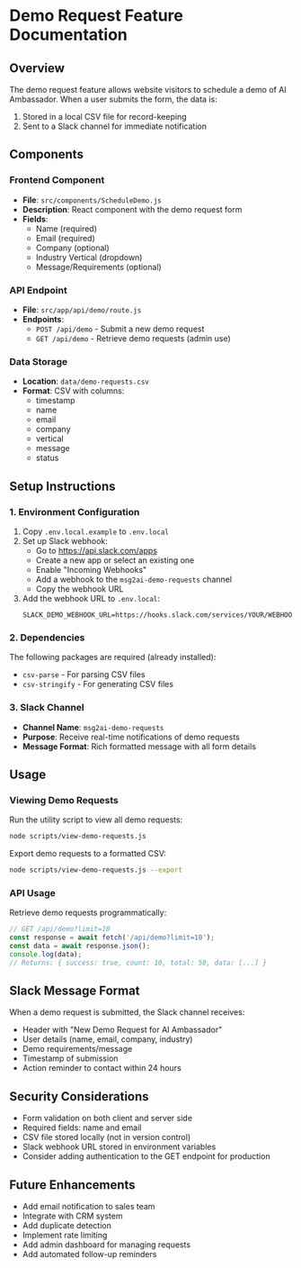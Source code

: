 # Demo Request Feature Documentation

## Overview
The demo request feature allows website visitors to schedule a demo of AI Ambassador. When a user submits the form, the data is:
1. Stored in a local CSV file for record-keeping
2. Sent to a Slack channel for immediate notification

## Components

### Frontend Component
- **File**: `src/components/ScheduleDemo.js`
- **Description**: React component with the demo request form
- **Fields**:
  - Name (required)
  - Email (required)
  - Company (optional)
  - Industry Vertical (dropdown)
  - Message/Requirements (optional)

### API Endpoint
- **File**: `src/app/api/demo/route.js`
- **Endpoints**:
  - `POST /api/demo` - Submit a new demo request
  - `GET /api/demo` - Retrieve demo requests (admin use)

### Data Storage
- **Location**: `data/demo-requests.csv`
- **Format**: CSV with columns:
  - timestamp
  - name
  - email
  - company
  - vertical
  - message
  - status

## Setup Instructions

### 1. Environment Configuration
1. Copy `.env.local.example` to `.env.local`
2. Set up Slack webhook:
   - Go to https://api.slack.com/apps
   - Create a new app or select an existing one
   - Enable "Incoming Webhooks"
   - Add a webhook to the `msg2ai-demo-requests` channel
   - Copy the webhook URL
3. Add the webhook URL to `.env.local`:
   ```
   SLACK_DEMO_WEBHOOK_URL=https://hooks.slack.com/services/YOUR/WEBHOOK/URL
   ```

### 2. Dependencies
The following packages are required (already installed):
- `csv-parse` - For parsing CSV files
- `csv-stringify` - For generating CSV files

### 3. Slack Channel
- **Channel Name**: `msg2ai-demo-requests`
- **Purpose**: Receive real-time notifications of demo requests
- **Message Format**: Rich formatted message with all form details

## Usage

### Viewing Demo Requests
Run the utility script to view all demo requests:
```bash
node scripts/view-demo-requests.js
```

Export demo requests to a formatted CSV:
```bash
node scripts/view-demo-requests.js --export
```

### API Usage
Retrieve demo requests programmatically:
```javascript
// GET /api/demo?limit=10
const response = await fetch('/api/demo?limit=10');
const data = await response.json();
console.log(data);
// Returns: { success: true, count: 10, total: 50, data: [...] }
```

## Slack Message Format
When a demo request is submitted, the Slack channel receives:
- Header with "New Demo Request for AI Ambassador"
- User details (name, email, company, industry)
- Demo requirements/message
- Timestamp of submission
- Action reminder to contact within 24 hours

## Security Considerations
- Form validation on both client and server side
- Required fields: name and email
- CSV file stored locally (not in version control)
- Slack webhook URL stored in environment variables
- Consider adding authentication to the GET endpoint for production

## Future Enhancements
- Add email notification to sales team
- Integrate with CRM system
- Add duplicate detection
- Implement rate limiting
- Add admin dashboard for managing requests
- Add automated follow-up reminders